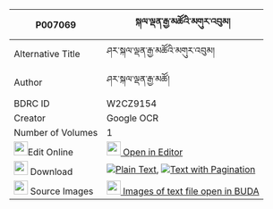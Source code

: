 |P007069|སྐལ་ལྡན་རྒྱ་མཚོའི་མགུར་འབུམ། 
| --- | --- 
|Alternative Title |ཤར་སྐལ་ལྡན་རྒྱ་མཚོའི་མགུར་འབུམ།
|Author| ཤར་སྐལ་ལྡན་རྒྱ་མཚོ།
|BDRC ID | W2CZ9154
|Creator | Google OCR
|Number of Volumes| 1
|<img width="25" src="https://img.icons8.com/color/25/000000/edit-property.png">Edit Online| [<img width="25" src="https://avatars.githubusercontent.com/u/45091458?s=200&v=4"> Open in Editor](http://editor.openpecha.org/P007069)
|<img width="25" src="https://img.icons8.com/fluent/48/000000/download-2.png"/>  Download | [![](https://img.icons8.com/color/20/000000/txt.png)Plain Text](https://github.com/Openpecha/P007069/releases/download/v2/kalden_gyatso_i_gurbum_plain_P007069.zip), [![](https://img.icons8.com/color/20/000000/txt.png)Text with Pagination](https://github.com/Openpecha/P007069/releases/download/v2/kalden_gyatso_i_gurbum_pages_P007069.zip)
|<img width="25" src="https://img.icons8.com/plasticine/100/000000/pictures-folder.png"/>  Source Images | [<img width="25" src="https://library.bdrc.io/icons/BUDA-small.svg"> Images of text file open in BUDA](https://library.bdrc.io/show/bdr:W2CZ9154)